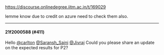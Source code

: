https://discourse.onlinedegree.iitm.ac.in/t/169029

lemme know due to credit on azure need to check them also.</p><hr>

<h4>21f2000588 (#411)</h4>
<p>Hello  <a class="mention" href="/u/carlton">@carlton</a> <a class="mention" href="/u/saransh_saini">@Saransh_Saini</a> <a class="mention" href="/u/jivraj">@Jivraj</a> Could you please share an update on the expected results for P2?